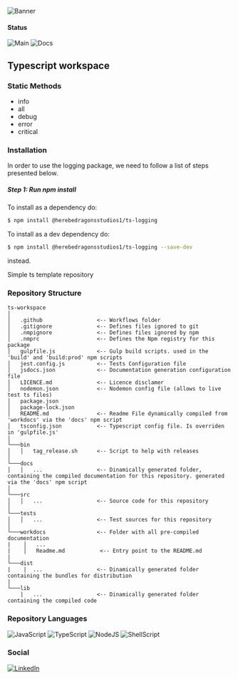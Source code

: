 ![Banner](assets/banner.png)

#### Status
![Main](https://github.com/herebedragonsstudios/ts-workspace/actions/workflows/main.yml/badge.svg)
![Docs](https://github.com/herebedragonsstudios/ts-workspace/actions/workflows/docs.yml/badge.svg)



## Typescript workspace



### Static Methods

 - info
 - all
 - debug
 - error
 - critical

### Installation

In order to use the logging package, we need to follow a list of steps presented below.

##### Step 1: Run npm install

To install as a dependency do:
```sh
$ npm install @herebedragonsstudios1/ts-logging
```

To install as a dev dependency do:
```sh
$ npm install @herebedragonsstudios1/ts-logging --save-dev
```
instead.





Simple ts template repository

### Repository Structure

```
ts-workspace
│
│   .github                 <-- Workflows folder
│   .gitignore              <-- Defines files ignored to git
│   .nmpignore              <-- Defines files ignored by npm
│   .nmprc                  <-- Defines the Npm registry for this package
│   gulpfile.js             <-- Gulp build scripts. used in the 'build' and 'build:prod' npm scripts
│   jest.config.js          <-- Tests Configuration file
│   jsdocs.json             <-- Documentation generation configuration file
│   LICENCE.md              <-- Licence disclamer
│   nodemon.json            <-- Nodemon config file (allows to live test ts files)
│   package.json
│   package-lock.json
│   README.md               <-- Readme File dynamically compiled from 'workdocs' via the 'docs' npm script
│   tsconfig.json           <-- Typescript config file. Is overriden in 'gulpfile.js' 
│
└───bin
│   │   tag_release.sh      <-- Script to help with releases
│   
└───docs
│   │   ...                 <-- Dinamically generated folder, containing the compiled documentation for this repository. generated via the 'docs' npm script
│   
└───src
│   │   ...                 <-- Source code for this repository
│   
└───tests
│   │   ...                 <-- Test sources for this repository
│   
└───workdocs                <-- Folder with all pre-compiled documentation
|    │   ...
|    │   Readme.md           <-- Entry point to the README.md   
|
└───dist
|    |  ...                 <-- Dinamically generated folder containing the bundles for distribution
|
└───lib
    |   ...                 <-- Dinamically generated folder containing the compiled code
```




### Repository Languages

![JavaScript](https://img.shields.io/badge/JavaScript-F7DF1E?style=for-the-badge&logo=javascript&logoColor=black)
![TypeScript](https://img.shields.io/badge/TypeScript-007ACC?style=for-the-badge&logo=typescript&logoColor=white)
![NodeJS](https://img.shields.io/badge/Node.js-43853D?style=for-the-badge&logo=node.js&logoColor=white)
![ShellScript](https://img.shields.io/badge/Shell_Script-121011?style=for-the-badge&logo=gnu-bash&logoColor=white)




### Social

[![LinkedIn](https://img.shields.io/badge/LinkedIn-0077B5?style=for-the-badge&logo=linkedin&logoColor=white)](https://www.linkedin.com/in/tiagovenceslau/)
